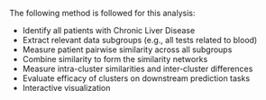 The following method is followed for this analysis:
  * Identify all patients with Chronic Liver Disease
  * Extract relevant data subgroups (e.g., all tests related to blood)
  * Measure patient pairwise similarity across all subgroups
  * Combine similarity to form the similarity networks 
  * Measure intra-cluster similarities and inter-cluster differences
  * Evaluate efficacy of clusters on downstream prediction tasks 
  * Interactive visualization